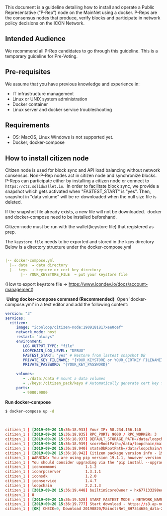 This document is a guideline detailing how to install and operate a Public Representative (“P-Rep”) node on the MainNet using a docker.
P-Reps are the consensus nodes that produce, verify blocks and participate in network policy decisions on the ICON Network.
​
​
## Intended Audience

We recommend all P-Rep candidates to go through this guideline.
This is a temporary guideline for Pre-Voting.
​
​
## Pre-requisites

We assume that you have previous knowledge and experience in:
- IT infrastructure management
- Linux or UNIX system administration
- Docker container
- Linux server and docker service troubleshooting
​

## Requirements

- OS: MacOS, Linux
Windows is not supported yet.
- Docker, docker-compose
​

## How to install citizen node

Citizen node is used for block sync and API load balancing without network consensus.
Non-P-Rep nodes act in citizen node and synchronize blocks.
​
P-Reps can participate either by installing a citizen node or connect to `https://ctz.solidwallet.io`.
​
In order to facilitate block sync, we provide a snapshot which gets activated when  "FASTEST_START" is "yes". Then, snapshot in "data volume" will be re-downloaded when the null size file is deleted.

If the snapshot file already exists, a new file will not be downloaded.
​
docker and docker-compose need to be installed beforehand.

Citizen-node must be run with the wallet(keystore file) that registered as prep.

The `keystore file` needs to be exported and stored in the `keys` directory
Below is a directory structure under the docker-compose.yml

```yaml

|-- docker-compose.yml   
  |-- data  → data directory            
  |-- keys  → keytore or cert key directory
       |-- YOUR_KEYSTORE_FILE  → put your keystore file

```

(How to export keystore file → https://www.icondev.io/docs/account-management)  

​
**Using docker-compose command (Recommended)**
​
Open 'docker-compose.yml' in a text editor and add the following content:
```yaml
version: "3"
services:
  citizen:
     image: "iconloop/citizen-node:1909181817xee0cef"
     network_mode: host
     restart: "always"
     environment:
        LOG_OUTPUT_TYPE: "file"
        LOOPCHAIN_LOG_LEVEL: "DEBUG"
        FASTEST_START: "yes" # Restore from lastest snapshot DB
        PRIVATE_KEY_FILENAME: "{YOUR_KEYSTORE or YOUR_CERTKEY FILENAME}" # only file name
        PRIVATE_PASSWORD: "{YOUR_KEY_PASSWORD}"
      
     volumes:
        - ./data:/data # mount a data volumes
        - ./keys:/citizen_pack/keys # Automatically generate cert key files here
     ports:
        - 9000:9000
```

**Run docker-compose**

```bash
$ docker-compose up -d
```
​
​
```conf
citizen_1 | [2019-09-20 15:36:18.933] Your IP: 58.234.156.140
citizen_1 | [2019-09-20 15:36:18.935] RPC_PORT: 9000 / RPC_WORKER: 3
citizen_1 | [2019-09-20 15:36:18.937] DEFAULT_STORAGE_PATH=/data/loopchain/mainnet/.storage in Docker Container
citizen_1 | [2019-09-20 15:36:18.939] scoreRootPath=/data/loopchain/mainnet/.score_data/score
citizen_1 | [2019-09-20 15:36:18.940] stateDbRootPath=/data/loopchain/mainnet/.score_data/db
citizen_1 | [2019-09-20 15:36:18.942] Citizen package version info - 1908271151xd2b7a4
citizen_1 | WARNING: You are using pip version 19.1.1, however version 19.2.2 is available.
citizen_1 | You should consider upgrading via the 'pip install --upgrade pip' command.
citizen_1 | iconcommons             1.1.2
citizen_1 | iconrpcserver           1.3.1.1
citizen_1 | iconsdk                 1.2.0
citizen_1 | iconservice             1.4.7
citizen_1 | loopchain               2.2.1.3
citizen_1 | [2019-09-20 15:36:19.448] builtinScoreOwner = hx677133298ed5319607a321a38169031a8867085c
citizen_1 | 0
citizen_1 | [2019-09-20 15:36:19.528] START FASTEST MODE : NETWORK_NAME=MainctzNet
citizen_1 | [2019-09-20 15:36:19.777] Start download - https://s3.ap-northeast-2.amazonaws.com/icon-leveldb-backup/MainctzNet/20190820/MainctzNet_BH7344686_data-20190820_1500.tar.gz
citizen_1 | [OK] CHECK=0, Download 20190820/MainctzNet_BH7344686_data-20190820_1500.tar.gz(/data/loopchain/mainnet/) to /data/loopchain/mainnet
```